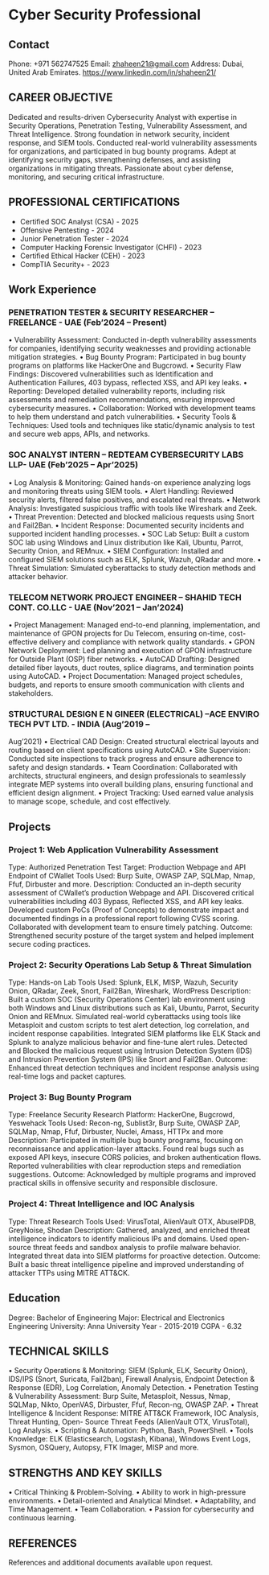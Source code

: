 # Cyber Security Professional

## Contact
Phone: +971 562747525
Email: zhaheen21@gmail.com
Address: Dubai, United Arab Emirates.
https://www.linkedin.com/in/shaheen21/

## CAREER OBJECTIVE
Dedicated and results-driven Cybersecurity Analyst with expertise in Security Operations, Penetration Testing, Vulnerability Assessment, and Threat Intelligence. Strong foundation in network security, incident response, and SIEM tools. Conducted real-world vulnerability assessments for organizations, and participated in bug bounty programs. Adept at identifying security gaps, strengthening defenses, and assisting organizations in mitigating threats. Passionate about cyber defense, monitoring, and securing critical infrastructure.

## PROFESSIONAL CERTIFICATIONS
- Certified SOC Analyst (CSA) - 2025
- Offensive Pentesting - 2024
- Junior Penetration Tester - 2024
- Computer Hacking Forensic Investigator (CHFI) - 2023
- Certified Ethical Hacker (CEH) - 2023
- CompTIA Security+ - 2023

## Work Experience
### PENETRATION TESTER & SECURITY RESEARCHER – FREELANCE - UAE (Feb’2024 – Present)
• Vulnerability Assessment: Conducted in-depth vulnerability assessments for companies, identifying security weaknesses and providing actionable mitigation strategies.
• Bug Bounty Program: Participated in bug bounty programs on platforms like HackerOne and Bugcrowd.
• Security Flaw Findings: Discovered vulnerabilities such as Identification and Authentication Failures, 403 bypass, reflected XSS, and API key leaks.
• Reporting: Developed detailed vulnerability reports, including risk assessments and remediation recommendations, ensuring improved cybersecurity measures.
• Collaboration: Worked with development teams to help them understand and patch vulnerabilities.
• Security Tools & Techniques: Used tools and techniques like static/dynamic analysis to test and secure web apps, APIs, and networks.

### SOC ANALYST INTERN – REDTEAM CYBERSECURITY LABS LLP- UAE (Feb’2025 – Apr’2025)
• Log Analysis & Monitoring: Gained hands-on experience analyzing logs and monitoring threats using SIEM tools.
• Alert Handling: Reviewed security alerts, filtered false positives, and escalated real threats.
• Network Analysis: Investigated suspicious traffic with tools like Wireshark and Zeek.
• Threat Prevention: Detected and blocked malicious requests using Snort and Fail2Ban.
• Incident Response: Documented security incidents and supported incident handling processes.
• SOC Lab Setup: Built a custom SOC lab using Windows and Linux distribution like Kali, Ubuntu, Parrot, Security Onion, and REMnux.
• SIEM Configuration: Installed and configured SIEM solutions such as ELK, Splunk, Wazuh, QRadar and more.
• Threat Simulation: Simulated cyberattacks to study detection methods and attacker behavior.

### TELECOM NETWORK PROJECT ENGINEER – SHAHID TECH CONT. CO.LLC - UAE (Nov’2021 – Jan’2024)
• Project Management: Managed end-to-end planning, implementation, and maintenance of GPON projects for Du Telecom, ensuring on-time, cost-effective delivery and compliance with network quality standards.
• GPON Network Deployment: Led planning and execution of GPON infrastructure for Outside Plant (OSP) fiber networks.
• AutoCAD Drafting: Designed detailed fiber layouts, duct routes, splice diagrams, and termination points using AutoCAD.
• Project Documentation: Managed project schedules, budgets, and reports to ensure smooth communication with clients and stakeholders.

### STRUCTURAL DESIGN E N GINEER (ELECTRICAL) –ACE ENVIRO TECH PVT LTD. - INDIA (Aug’2019 –
Aug’2021)
• Electrical CAD Design: Created structural electrical layouts and routing based on client specifications using AutoCAD.
• Site Supervision: Conducted site inspections to track progress and ensure adherence to safety and design standards.
• Team Coordination: Collaborated with architects, structural engineers, and design professionals to seamlessly integrate MEP systems into overall building plans, ensuring functional and efficient design alignment.
• Project Tracking: Used earned value analysis to manage scope, schedule, and cost effectively.

## Projects
### Project 1: Web Application Vulnerability Assessment
Type: Authorized Penetration Test
Target: Production Webpage and API Endpoint of CWallet
Tools Used: Burp Suite, OWASP ZAP, SQLMap, Nmap, Ffuf, Dirbuster and more.
Description:
Conducted an in-depth security assessment of CWallet’s production Webpage and API. Discovered critical vulnerabilities including 403 Bypass, Reflected XSS, and API key leaks. Developed custom PoCs (Proof of Concepts) to demonstrate impact and documented findings in a professional report following CVSS scoring. Collaborated with development team to ensure timely patching.
Outcome: Strengthened security posture of the target system and helped implement secure coding practices.

### Project 2: Security Operations Lab Setup & Threat Simulation
Type: Hands-on Lab
Tools Used: Splunk, ELK, MISP, Wazuh, Security Onion, QRadar, Zeek, Snort, Fail2Ban, Wireshark, WordPress
Description:
Built a custom SOC (Security Operations Center) lab environment using both Windows and Linux distributions such as Kali, Ubuntu, Parrot, Security Onion and REMnux. Simulated real-world cyberattacks using tools like Metasploit and custom scripts to test alert detection, log correlation, and incident response capabilities. Integrated SIEM platforms like ELK Stack and Splunk to analyze malicious behavior and fine-tune alert rules. Detected and Blocked the malicious request using Intrusion Detection System (IDS) and Intrusion Prevention System (IPS) like Snort and Fail2Ban.
Outcome: Enhanced threat detection techniques and incident response analysis using real-time logs and packet captures.

### Project 3: Bug Bounty Program
Type: Freelance Security Research
Platform: HackerOne, Bugcrowd, Yeswehack
Tools Used: Recon-ng, Sublist3r, Burp Suite, OWASP ZAP, SQLMap, Nmap, Ffuf, Dirbuster, Nuclei, Amass, HTTPx and more
Description:
Participated in multiple bug bounty programs, focusing on reconnaissance and application-layer attacks. Found real bugs such as exposed API keys, insecure CORS policies, and broken authentication flows. Reported vulnerabilities with clear reproduction steps and remediation suggestions.
Outcome: Acknowledged by multiple programs and improved practical skills in offensive security and responsible disclosure.

### Project 4: Threat Intelligence and IOC Analysis
Type: Threat Research
Tools Used: VirusTotal, AlienVault OTX, AbuseIPDB, GreyNoise, Shodan
Description:
Gathered, analyzed, and enriched threat intelligence indicators to identify malicious IPs and domains. Used open-source threat feeds and sandbox analysis to profile malware behavior. Integrated threat data into SIEM platforms for proactive detection.
Outcome: Built a basic threat intelligence pipeline and improved understanding of attacker TTPs using MITRE ATT&CK.

## Education
Degree: Bachelor of Engineering
Major: Electrical and Electronics Engineering
University: Anna University
Year - 2015-2019
CGPA - 6.32

## TECHNICAL SKILLS
• Security Operations & Monitoring: SIEM (Splunk, ELK, Security Onion), IDS/IPS (Snort, Suricata, Fail2ban), Firewall Analysis, Endpoint Detection & Response (EDR), Log Correlation, Anomaly Detection.
• Penetration Testing & Vulnerability Assessment: Burp Suite, Metasploit, Nessus, Nmap, SQLMap, Nikto, OpenVAS, Dirbuster, Ffuf, Recon-ng, OWASP ZAP.
• Threat Intelligence & Incident Response: MITRE ATT&CK Framework, IOC Analysis, Threat Hunting, Open- Source Threat Feeds (AlienVault OTX, VirusTotal), Log Analysis.
• Scripting & Automation: Python, Bash, PowerShell.
• Tools Knowledge: ELK (Elasticsearch, Logstash, Kibana), Windows Event Logs, Sysmon, OSQuery, Autopsy, FTK Imager, MISP and more.

## STRENGTHS AND KEY SKILLS
• Critical Thinking & Problem-Solving.
• Ability to work in high-pressure environments.
• Detail-oriented and Analytical Mindset.
• Adaptability, and Time Management.
• Team Collaboration.
• Passion for cybersecurity and continuous learning.

## REFERENCES
References and additional documents available upon request.
